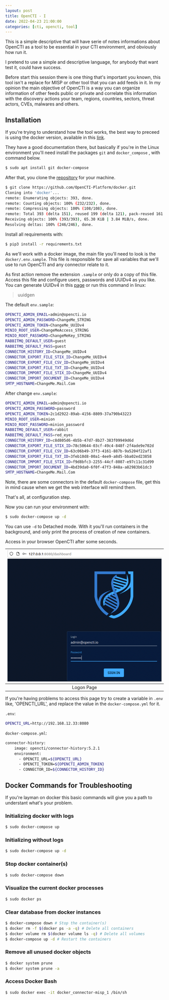 ```yaml
---
layout: post
title: OpenCTI - I
date: 2022-04-23 21:00:00
categories: [cti, opencti, tool]
---
```


This is a simple descriptive that will have serie of notes informations about OpenCTI as a tool to be essential in your CTI environment, and obviously how run it.

I pretend to use a simple and descriptive language, for anybody that want test it, could have success.

Before start this session there is one thing that's important you known, this tool isn't a replace for MISP or other tool that you can add feeds in it. In my opinion the main objective of OpenCTI is a way you can organize information of other feeds public or private and correlate this information with the discovery actions your team, regions, countries, sectors, threat actors, CVEs, malwares and others. 

## Installation

If you're trying to understand how the tool works, the best way to preceed is using the docker version, available in this [link](https://github.com/OpenCTI-Platform/docker).

They have a good documentation there, but basically if you're in the Linux environment you'll need install the packages `git` and `docker_compose` , with command below.

```bash
$ sudo apt install git docker-compose
```

After that, you clone the [repository](https://github.com/OpenCTI-Platform/docker) for your machine. 

```bash
$ git clone https://github.com/OpenCTI-Platform/docker.git
Cloning into 'docker'...
remote: Enumerating objects: 393, done.
remote: Counting objects: 100% (232/232), done.
remote: Compressing objects: 100% (108/108), done.
remote: Total 393 (delta 151), reused 199 (delta 121), pack-reused 161
Receiving objects: 100% (393/393), 65.30 KiB | 3.84 MiB/s, done.
Resolving deltas: 100% (246/246), done.
```

Install all requirements with:

```bash
$ pip3 install -r requirements.txt 
```

As we'll work with a docker image, the main file you'll need to look is the `docker/.env.sample`. This file is responsible for save all variables that we'll use to run OpenCTI and any connector relate to it.

As first action remove the extension `.sample` or only do a copy of this file. Access this file and configure users, passwords and UUIDv4 as you like. You can generate UUIDv4 in this [page](https://www.uuidgenerator.net) or run this command in linux:

>uuidgen

The default `env.sample`:

```bash
OPENCTI_ADMIN_EMAIL=admin@opencti.io
OPENCTI_ADMIN_PASSWORD=ChangeMe_STRING
OPENCTI_ADMIN_TOKEN=ChangeMe_UUIDv4
MINIO_ROOT_USER=ChangeMeAccess_STRING
MINIO_ROOT_PASSWORD=ChangeMeKey_STRING
RABBITMQ_DEFAULT_USER=guest
RABBITMQ_DEFAULT_PASS=guest
CONNECTOR_HISTORY_ID=ChangeMe_UUIDv4
CONNECTOR_EXPORT_FILE_STIX_ID=ChangeMe_UUIDv4
CONNECTOR_EXPORT_FILE_CSV_ID=ChangeMe_UUIDv4
CONNECTOR_EXPORT_FILE_TXT_ID=ChangeMe_UUIDv4
CONNECTOR_IMPORT_FILE_STIX_ID=ChangeMe_UUIDv4
CONNECTOR_IMPORT_DOCUMENT_ID=ChangeMe_UUIDv4
SMTP_HOSTNAME=ChangeMe.Mail.Com
```

After change `env.sample`:

```bash
OPENCTI_ADMIN_EMAIL=admin@opencti.io
OPENCTI_ADMIN_PASSWORD=password
OPENCTI_ADMIN_TOKEN=2c1d2922-89ab-4156-8809-37a790b43223
MINIO_ROOT_USER=minion
MINIO_ROOT_PASSWORD=minion_password
RABBITMQ_DEFAULT_USER=rabbit
RABBITMQ_DEFAULT_PASS=red_eyes
CONNECTOR_HISTORY_ID=c8d805d6-4b5b-47d7-8b27-383f09949d6d
CONNECTOR_EXPORT_FILE_STIX_ID=78c50644-03cf-49c4-848f-2f4ade9e702d
CONNECTOR_EXPORT_FILE_CSV_ID=63c06b49-37f3-4161-887b-9a5204f22af1
CONNECTOR_EXPORT_FILE_TXT_ID=3feb10d8-00a1-4ee9-a8d5-bba02ed23858
CONNECTOR_IMPORT_FILE_STIX_ID=f9d8bfc3-2255-44cf-8087-e97c11c31d99
CONNECTOR_IMPORT_DOCUMENT_ID=4bd39da0-6f0f-47f3-848a-a82983b61dc3
SMTP_HOSTNAME=ChangeMe.Mail.Com
```

Note, there are some connectors in the default `docker-compose` file, get this in mind cause when we get the web interface will remind them.

That's all, at configuration step.

Now you can run your environment with:

```bash
$ sudo docker-compose up -d
```

You can use `-d` to Detached mode. With it you'll run containers in the background, and only print the process of creation of new containers.

Access in your browser OpenCTI after some seconds.

|![Logon Page](https://raw.githubusercontent.com/santiag02/santiag02.github.io/main/all_collections/_posts/Images/logon-page.png "Logon Page")|
|:---:|
|Logon Page|


If you're having problems to access this page try to create a variable in `.env` like, 'OPENCTI_URL', and replace the value in the `docker-compose.yml` for it.

`.env`:
```bash
OPENCTI_URL=http://192.168.12.33:8080
```

`docker-compose.yml`:
```bash
connector-history:
    image: opencti/connector-history:5.2.1
    environment:
      - OPENCTI_URL=${OPENCTI_URL}
      - OPENCTI_TOKEN=${OPENCTI_ADMIN_TOKEN}
      - CONNECTOR_ID=${CONNECTOR_HISTORY_ID}
```

## Docker Commands for Troubleshooting

If you're layman on docker this basic commands will give you a path to understant what's your problem.

### Initializing docker with logs

```bash
$ sudo docker-compose up 
```

### Initializing without logs

```bash
$ sudo docker-compose up -d
```

### Stop docker container(s)

```bash
$ sudo docker-compose down
```

### Visualize the current docker processes

```bash
$ sudo docker ps
```

### Clear database from docker instances

```bash
$ docker-compose down # Stop the container(s)
$ docker rm -f $(docker ps -a -q) # Delete all containers
$ docker volume rm $(docker volume ls -q) # Delete all volumes
$ docker-compose up -d # Restart the containers
```

### Remove all unused docker objects

```bash
$ docker system prune
$ docker system prune -a
```

### Access Docker Bash

```bash
$ sudo docker exec -it docker_connector-misp_1 /bin/sh
```